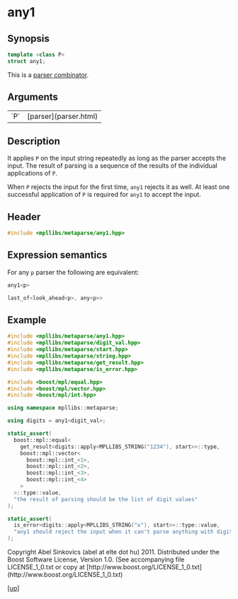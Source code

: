 # any1

## Synopsis

```cpp
template <class P>
struct any1;
```

This is a [parser combinator](parser_combinator.html).

## Arguments

<table cellpadding='0' cellspacing='0'>
  <tr>
    <td>`P`</td>
    <td>[parser](parser.html)</td>
  </tr>
</table>

## Description

It applies `P` on the input string repeatedly as long as the parser accepts the
input. The result of parsing is a sequence of the results of the individual
applications of `P`.

When `P` rejects the input for the first time, `any1` rejects it as well.
At least one successful application of `P` is required for `any1` to accept the
input.

## Header

```cpp
#include <mpllibs/metaparse/any1.hpp>
```

## Expression semantics

For any `p` parser the following are equivalent:

```cpp
any1<p>

last_of<look_ahead<p>, any<p>>
```

## Example

```cpp
#include <mpllibs/metaparse/any1.hpp>
#include <mpllibs/metaparse/digit_val.hpp>
#include <mpllibs/metaparse/start.hpp>
#include <mpllibs/metaparse/string.hpp>
#include <mpllibs/metaparse/get_result.hpp>
#include <mpllibs/metaparse/is_error.hpp>

#include <boost/mpl/equal.hpp>
#include <boost/mpl/vector.hpp>
#include <boost/mpl/int.hpp>

using namespace mpllibs::metaparse;

using digits = any1<digit_val>;

static_assert(
  boost::mpl::equal<
    get_result<digits::apply<MPLLIBS_STRING("1234"), start>>::type,
    boost::mpl::vector<
      boost::mpl::int_<1>,
      boost::mpl::int_<2>,
      boost::mpl::int_<3>,
      boost::mpl::int_<4>
    >
  >::type::value,
  "the result of parsing should be the list of digit values"
);

static_assert(
  is_error<digits::apply<MPLLIBS_STRING("x"), start>>::type::value,
  "any1 should reject the input when it can't parse anything with digit_val"
);
```

<p class="copyright">
Copyright Abel Sinkovics (abel at elte dot hu) 2011.
Distributed under the Boost Software License, Version 1.0.
(See accompanying file LICENSE_1_0.txt or copy at
[http://www.boost.org/LICENSE_1_0.txt](http://www.boost.org/LICENSE_1_0.txt)
</p>

[[up]](reference.html)



